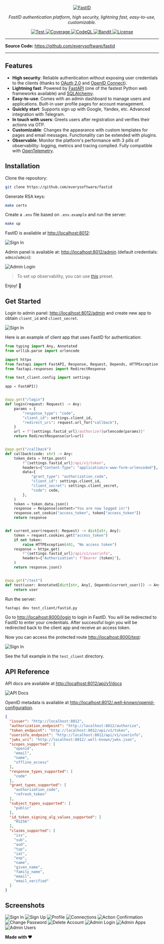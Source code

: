 <p align="center">
    <a href="https://github.com/everysoftware/fastid"><img src="/assets/logo_text.png" alt="FastID"></a>
</p>
<p align="center">
    <em>FastID authentication platform, high security, lightning fast, easy-to-use, customizable.</em>
</p>

<p align="center">
    <a href="https://github.com/everysoftware/fastid/actions/workflows/test.yml" target="_blank">
        <img src="https://github.com/everysoftware/fastid/actions/workflows/test.yml/badge.svg" alt="Test">
    </a>
    <a href="https://coverage-badge.samuelcolvin.workers.dev/redirect/everysoftware/fastid" target="_blank">
        <img src="https://coverage-badge.samuelcolvin.workers.dev/everysoftware/fastid.svg" alt="Coverage">
    </a>
    <a href="https://github.com/everysoftware/fastid/actions/workflows/codeql.yml" target="_blank">
        <img src="https://github.com/everysoftware/fastid/actions/workflows/codeql.yml/badge.svg" alt="CodeQL">
    </a>
    <a href="https://github.com/everysoftware/fastid/actions/workflows/test.yml" target="_blank">
        <img src="https://img.shields.io/github/actions/workflow/status/everysoftware/fastid/test.yml?label=Bandit+Scan" alt="Bandit">
    </a>
    <a href="https://img.shields.io/github/license/everysoftware/fastid.png" target="_blank">
        <img src="https://img.shields.io/github/license/everysoftware/fastid.png" alt="License">
    </a>
</p>

---

**Source Code:** https://github.com/everysoftware/fastid

---

## Features

* **High security**: Reliable authentication without exposing user credentials to the clients (thanks
  to [OAuth 2.0](https://oauth.net/) and [OpenID Connect](https://openid.net/)).
* **Lightning fast**: Powered by [FastAPI](https://fastapi.tiangolo.com/) (one of the fastest Python web frameworks
  available)
  and [SQLAlchemy](https://www.sqlalchemy.org/).
* **Easy-to-use**: Comes with an admin dashboard to manage users and applications. Built-in user profile pages for
  account management.
* **Quickly start**: Supports sign up with Google, Yandex, etc. Advanced integration with Telegram.
* **In touch with users**: Greets users after registration and verifies their actions via OTP.
* **Customizable**: Changes the appearance with custom templates for pages and email messages. Functionality can be
  extended with plugins.
* **Observable**: Monitor the platform's performance with 3 pills of observability: logging, metrics and tracing
  complied. Fully compatible with [OpenTelemetry](https://opentelemetry.io/).

## Installation

Clone the repository:

```bash
git clone https://github.com/everysoftware/fastid
```

Generate RSA keys:

```bash
make certs
```

Create a `.env` file based on `.env.example` and run the server:

```bash
make up
```

FastID is available at [http://localhost:8012](http://localhost:8012):

![Sign In](assets/signin.png)

Admin panel is available at: [http://localhost:8012/admin](http://localhost:8012/admin) (default credentials:
`admin`/`admin`):

![Admin Login](assets/admin_login.png)

> To set up observability, you can use [this](https://github.com/everysoftware/fastapi-obs) preset.

Enjoy! 🚀

## Get Started

Login to admin panel: [http://localhost:8012/admin](http://localhost:8012/admin) and create new app to obtain
`client_id` and `client_secret`.

![Sign In](assets/create_app.png)

Here is an example of client app that uses FastID for authentication:

```python
from typing import Any, Annotated
from urllib.parse import urlencode

import httpx
from fastapi import FastAPI, Response, Request, Depends, HTTPException
from fastapi.responses import RedirectResponse

from test_client.config import settings

app = FastAPI()


@app.get("/login")
def login(request: Request) -> Any:
    params = {
        "response_type": "code",
        "client_id": settings.client_id,
        "redirect_uri": request.url_for("callback"),
    }
    url = f"{settings.fastid_url}/authorize?{urlencode(params)}"
    return RedirectResponse(url=url)


@app.get("/callback")
def callback(code: str) -> Any:
    token_data = httpx.post(
        f"{settings.fastid_url}/api/v1/token",
        headers={"Content-Type": "application/x-www-form-urlencoded"},
        data={
            "grant_type": "authorization_code",
            "client_id": settings.client_id,
            "client_secret": settings.client_secret,
            "code": code,
        },
    )
    token = token_data.json()
    response = Response(content="You are now logged in!")
    response.set_cookie("access_token", token["access_token"])
    return response


def current_user(request: Request) -> dict[str, Any]:
    token = request.cookies.get("access_token")
    if not token:
        raise HTTPException(401, "No access token")
    response = httpx.get(
        f"{settings.fastid_url}/api/v1/userinfo",
        headers={"Authorization": f"Bearer {token}"},
    )
    return response.json()


@app.get("/test")
def test(user: Annotated[dict[str, Any], Depends(current_user)]) -> Any:
    return user
```

Run the server:

```bash
fastapi dev test_client/fastid.py
```

Go to [http://localhost:8000/login](http://localhost:8000/login) to login in FastID. You will be redirected to
FastID to enter your credentials. After successful login you will be redirected back to the client app
and receive an access token.

Now you can access the protected route [http://localhost:8000/test](http://localhost:8000/test):

![Sign In](assets/test_response.png)

See the full example in the `test_client` directory.

## API Reference

API docs are available at [http://localhost:8012/api/v1/docs](http://localhost:8012/api/v1/docs)

![API Docs](assets/api_docs.png)

OpenID metadata is available
at [http://localhost:8012/.well-known/openid-configuration](http://localhost:8012/.well-known/openid-configuration).

```json
{
  "issuer": "http://localhost:8012",
  "authorization_endpoint": "http://localhost:8012/authorize",
  "token_endpoint": "http://localhost:8012/api/v1/token",
  "userinfo_endpoint": "http://localhost:8012/api/v1/userinfo",
  "jwks_uri": "http://localhost:8012/.well-known/jwks.json",
  "scopes_supported": [
    "openid",
    "email",
    "name",
    "offline_access"
  ],
  "response_types_supported": [
    "code"
  ],
  "grant_types_supported": [
    "authorization_code",
    "refresh_token"
  ],
  "subject_types_supported": [
    "public"
  ],
  "id_token_signing_alg_values_supported": [
    "RS256"
  ],
  "claims_supported": [
    "iss",
    "sub",
    "aud",
    "typ",
    "iat",
    "exp",
    "name",
    "given_name",
    "family_name",
    "email",
    "email_verified"
  ]
}
```

## Screenshots

![Sign In](assets/signin.png)
![Sign Up](assets/signup.png)
![Profile](assets/profile.png)
![Connections](assets/connections.png)
![Action Confirmation](assets/action_confirmation.png)
![Change Password](assets/change_password.png)
![Delete Account](assets/delete_account.png)
![Admin Login](assets/admin_login.png)
![Admin Apps](assets/admin_apps.png)
![Admin Users](assets/admin_users.png)

**Made with ❤️**
